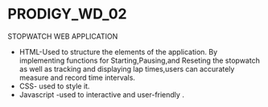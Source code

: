 # PRODIGY_WD_02
STOPWATCH WEB APPLICATION
 * HTML-Used to structure the elements of the application. By implementing functions for Starting,Pausing,and Reseting the stopwatch as well as tracking and displaying lap times,users can accurately measure and record time intervals.
 * CSS- used to style it.
 * Javascript -used to interactive and user-friendly .
